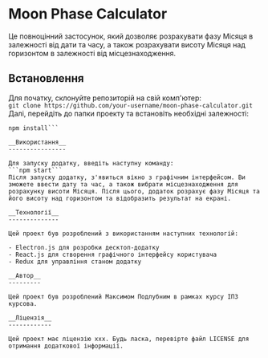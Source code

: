__Moon Phase Calculator__
=========================


Це повноцінний застосунок, який дозволяє розрахувати фазу Місяця в залежності від дати та часу, а також розрахувати висоту Місяця над горизонтом в залежності від місцезнаходження.

__Встановлення__
----------------

Для початку, склонуйте репозиторій на свій комп'ютер:  
```git clone https://github.com/your-username/moon-phase-calculator.git```  
Далі, перейдіть до папки проекту та встановіть необхідні залежності:  
```cd moon-phase-calculator  
npm install```  

__Використання__  
----------------

Для запуску додатку, введіть наступну команду:  
```npm start```  
Після запуску додатку, з'явиться вікно з графічним інтерфейсом. Ви зможете ввести дату та час, а також вибрати місцезнаходження для розрахунку висоти Місяця. Після цього, додаток розрахує фазу Місяця та його висоту над горизонтом та відобразить результат на екрані.

__Технології__  
--------------

Цей проект був розроблений з використанням наступних технологій:  

- Electron.js для розробки десктоп-додатку  
- React.js для створення графічного інтерфейсу користувача  
- Redux для управління станом додатку  

__Автор__  
---------

Цей проект був розроблений Максимом Подлубним в рамках курсу ІПЗ курсова.  

__Ліцензія__  
------------

Цей проект має ліцензію ххх. Будь ласка, перевірте файл LICENSE для отримання додаткової інформації.  

